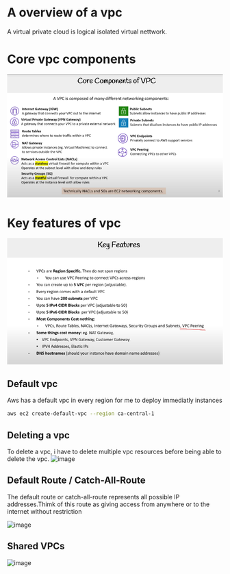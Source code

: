 # A overview of a vpc

A virtual private cloud is logical isolated virtual nettwork.

# Core vpc components

![alt text](image.png)

 # Key features of vpc

![alt text](image-1.png)

## Default vpc
Aws has a default vpc in every region for me to deploy immediatly instances
```sh
aws ec2 create-default-vpc --region ca-central-1
```
## Deleting a vpc
To delete a vpc, i have to delete multiple vpc resources before being able to delete the vpc.
![image](https://github.com/user-attachments/assets/a4f3883a-31a2-481c-842c-3cac7a9e3cc4)

## Default Route / Catch-All-Route
The default route or catch-all-route represents all possible IP addresses.Thimk of this route as giving access from anywhere or to the internet without restriction

![image](https://github.com/user-attachments/assets/45b32431-af47-44de-a266-f21b2d095eeb)

## Shared VPCs
![image](https://github.com/user-attachments/assets/86428e6c-b5a6-4c47-b518-8dfefb9bb1ca)

